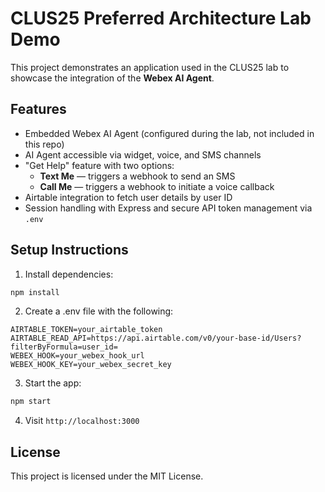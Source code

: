 # CLUS25 Preferred Architecture Lab Demo

This project demonstrates an application used in the CLUS25 lab to showcase the integration of the **Webex AI Agent**.

## Features

- Embedded Webex AI Agent (configured during the lab, not included in this repo)
- AI Agent accessible via widget, voice, and SMS channels
- "Get Help" feature with two options:
  - **Text Me** — triggers a webhook to send an SMS
  - **Call Me** — triggers a webhook to initiate a voice callback
- Airtable integration to fetch user details by user ID
- Session handling with Express and secure API token management via `.env`

## Setup Instructions

1. Install dependencies:

```bash
npm install
```

2. Create a .env file with the following:

```env
AIRTABLE_TOKEN=your_airtable_token
AIRTABLE_READ_API=https://api.airtable.com/v0/your-base-id/Users?filterByFormula=user_id=
WEBEX_HOOK=your_webex_hook_url
WEBEX_HOOK_KEY=your_webex_secret_key
```

3. Start the app:

```bash
npm start
```

4. Visit `http://localhost:3000`

## License

This project is licensed under the MIT License.